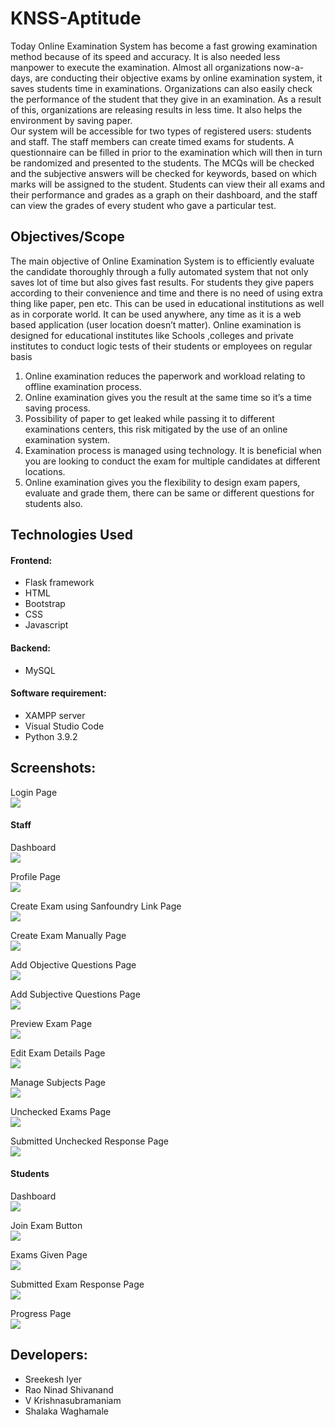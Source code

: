 # KNSS-Aptitude

Today Online Examination System has become a fast growing examination method because of its speed and accuracy. It is also needed less manpower to execute the examination. Almost all organizations now-a-days, are conducting their objective exams by online examination system, it saves students time in examinations. Organizations can also easily check the performance of the student that they give in an examination. As a result of this, organizations are releasing results in less time. It also helps the environment by saving paper.
<br>
Our system will be accessible for two types of registered users: students and staff. The staff  members can create timed exams for students. A questionnaire can be filled in prior to the examination which will then in turn be randomized and presented to the students. The MCQs will be checked and the subjective answers will be checked for keywords, based on which marks will be assigned to the student. Students can view their all exams and their performance and grades as a graph on their dashboard, and the staff can view the grades of every student who gave a particular test. 

## Objectives/Scope

The main objective of Online Examination System is to efficiently evaluate the candidate thoroughly through a fully automated system that not only saves lot of time but also gives fast results. For students they give papers according to their  convenience and time and there is no need of using extra thing like paper, pen etc. This can be used in educational institutions as well as in corporate world. It can be used anywhere, any time as it is a web based application (user location doesn’t matter). Online examination is designed for educational institutes like Schools ,colleges and private institutes to conduct logic tests of their students or employees on regular basis

1. Online examination reduces the paperwork and workload relating to offline examination process.
2. Online examination gives you the result at the same time so it’s a time saving process.
3. Possibility of paper to get leaked while passing it to different examinations centers, this risk mitigated by the use of an online examination system.
4. Examination process is managed using technology. It is beneficial when you are looking to conduct the exam for multiple candidates at different locations.
5. Online examination gives you the flexibility to design exam papers, evaluate and grade them, there can be same or different questions for students also.

## Technologies Used

#### Frontend:

* Flask framework
* HTML
* Bootstrap
* CSS
* Javascript

#### Backend:

* MySQL

#### Software requirement:

* XAMPP server
* Visual Studio Code
* Python 3.9.2

## Screenshots:

Login Page <br>
![](/images/image15.png)

#### Staff

Dashboard <br>
![](/images/image2.png)

Profile Page<br>
![](/images/image18.png)

Create Exam using Sanfoundry Link Page <br>
![](/images/image1.png)

Create Exam Manually Page <br>
![](/images/image9.png)

Add Objective Questions Page <br>
![](/images/image10.png)

Add Subjective Questions Page <br>
![](/images/image6.png)

Preview Exam Page <br>
![](/images/image8.png)

Edit Exam Details Page<br>
![](/images/image19.png)

Manage Subjects Page <br>
![](/images/image3.png)

Unchecked Exams Page <br>
![](/images/image4.png)

Submitted Unchecked Response Page <br>
![](/images/image5.png)

#### Students

Dashboard<br>
![](/images/image20.png)

Join Exam Button <br>
![](/images/image13.png)

Exams Given Page <br>
![](/images/image11.png)

Submitted Exam Response Page <br>
![](/images/image14.png)

Progress Page <br>
![](/images/image17.png)

## Developers:

* Sreekesh Iyer
* Rao Ninad Shivanand
* V Krishnasubramaniam
* Shalaka Waghamale


